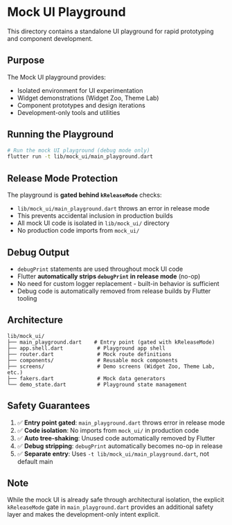 # Mock UI Playground

This directory contains a standalone UI playground for rapid prototyping and component development.

## Purpose

The Mock UI playground provides:
- Isolated environment for UI experimentation
- Widget demonstrations (Widget Zoo, Theme Lab)
- Component prototypes and design iterations
- Development-only tools and utilities

## Running the Playground

```bash
# Run the mock UI playground (debug mode only)
flutter run -t lib/mock_ui/main_playground.dart
```

## Release Mode Protection

The playground is **gated behind `kReleaseMode`** checks:
- `lib/mock_ui/main_playground.dart` throws an error in release mode
- This prevents accidental inclusion in production builds
- All mock UI code is isolated in `lib/mock_ui/` directory
- No production code imports from `mock_ui/`

## Debug Output

- `debugPrint` statements are used throughout mock UI code
- Flutter **automatically strips `debugPrint` in release mode** (no-op)
- No need for custom logger replacement - built-in behavior is sufficient
- Debug code is automatically removed from release builds by Flutter tooling

## Architecture

```
lib/mock_ui/
├── main_playground.dart    # Entry point (gated with kReleaseMode)
├── app.shell.dart           # Playground app shell
├── router.dart              # Mock route definitions
├── components/              # Reusable mock components
├── screens/                 # Demo screens (Widget Zoo, Theme Lab, etc.)
├── fakers.dart              # Mock data generators
└── demo_state.dart          # Playground state management
```

## Safety Guarantees

1. ✅ **Entry point gated**: `main_playground.dart` throws error in release mode
2. ✅ **Code isolation**: No imports from `mock_ui/` in production code
3. ✅ **Auto tree-shaking**: Unused code automatically removed by Flutter
4. ✅ **Debug stripping**: `debugPrint` automatically becomes no-op in release
5. ✅ **Separate entry**: Uses `-t lib/mock_ui/main_playground.dart`, not default main

## Note

While the mock UI is already safe through architectural isolation, the explicit `kReleaseMode` gate in `main_playground.dart` provides an additional safety layer and makes the development-only intent explicit.
